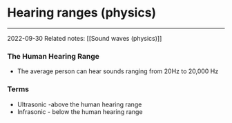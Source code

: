 # Hearing ranges (physics)
---
2022-09-30
Related notes: [[Sound waves (physics)]]

### The Human Hearing Range
- The average person can hear sounds ranging from 20Hz to 20,000 Hz

### Terms
- Ultrasonic -above the human hearing range
- Infrasonic - below the human hearing range